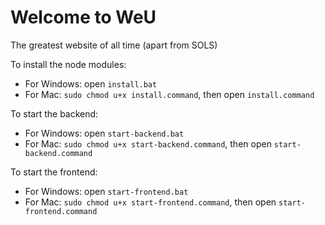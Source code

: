 # Welcome to WeU
The greatest website of all time (apart from SOLS)

To install the node modules:
- For Windows: open `install.bat`
- For Mac: `sudo chmod u+x install.command`, then open `install.command`

To start the backend:
- For Windows: open `start-backend.bat`
- For Mac: `sudo chmod u+x start-backend.command`, then open `start-backend.command`

To start the frontend:
- For Windows: open `start-frontend.bat`
- For Mac: `sudo chmod u+x start-frontend.command`, then open `start-frontend.command`
